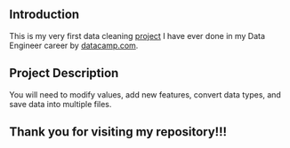 ## Introduction
This is my very first data cleaning [project](https://www.datacamp.com/projects/1613) I have ever done in my Data Engineer career by [datacamp.com](https://www.datacamp.com/).
## Project Description
You will need to modify values, add new features, convert data types, and save data into multiple files.
## Thank you for visiting my repository!!!
